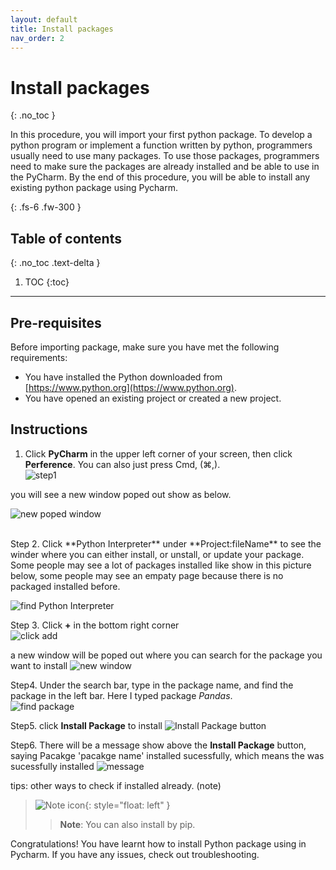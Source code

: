 ```yaml
---
layout: default
title: Install packages
nav_order: 2
---
```


# Install packages
{: .no_toc }

In this procedure, you will import your first python package. To develop a python program or implement a function written by python, programmers usually need to use many packages. To use those packages, programmers need to make sure the packages are already installed and be able to use in the PyCharm. By the end of this procedure, you will be able to install any existing python package using Pycharm.

{: .fs-6 .fw-300 }

## Table of contents
{: .no_toc .text-delta }

1. TOC
{:toc}

---

## Pre-requisites
Before importing package, make sure you have met the following requirements:
* You have installed the Python downloaded from [https://www.python.org](https://www.python.org).
* You have opened an existing project or created a new project.

## Instructions

1. Click **PyCharm** in the upper left corner of your screen, then click **Perference**. You can also just press Cmd, (⌘,).  
![step1](https://raw.githubusercontent.com/Dani-j/team2-pycharm/gh-pages/assets/images/docs/package/1.png?raw=true "step one")  

you will see a new window poped out show as below.  

 ![new poped window](https://raw.githubusercontent.com/Dani-j/team2-pycharm/gh-pages/assets/images/docs/package/1.9.png?raw=true "new poped window") 

<br>
Step 2. Click **Python Interpreter** under **Project:fileName** to see the winder where you can either install, or unstall, or update your package. Some people may see a lot of packages installed like show in this picture below, some people may see an empaty page because there is no packaged installed before.  

![find Python Interpreter](https://raw.githubusercontent.com/Dani-j/team2-pycharm/gh-pages/assets/images/docs/package/2_0.png?raw=true "find Python Interpreter") 


Step 3. Click **+** in the bottom right corner   
![click add](https://raw.githubusercontent.com/Dani-j/team2-pycharm/gh-pages/assets/images/docs/package/3.png?raw=true "click add")

a new window will be poped out where you can search for the package you want to install
![new window](https://raw.githubusercontent.com/Dani-j/team2-pycharm/gh-pages/assets/images/docs/package/3_5.png?raw=true "new window")


Step4. Under the search bar, type in the package name, and find the package in the left bar. Here I typed package *Pandas*.  
![find package](https://raw.githubusercontent.com/Dani-j/team2-pycharm/gh-pages/assets/images/docs/package/4_0.png?raw=true "find package")

Step5. click **Install Package** to install
![Install Package button](https://raw.githubusercontent.com/Dani-j/team2-pycharm/gh-pages/assets/images/docs/package/5.png?raw=true "Install Package button")


Step6. There will be a message show above the **Install Package** button, saying Pacakge 'pacakge name' installed sucessfully, which means the was sucessfully installed
![message](https://raw.githubusercontent.com/Dani-j/team2-pycharm/gh-pages/assets/images/docs/package/6_1.png?raw=true "message")



tips: other ways to check if installed already. (note)

>![Note icon](https://github.com/dl90/linux-basics/blob/gh-pages/docs/images/icons/note.png?raw=true "Note"){: style="float: left" }
>> **Note**: You can also install by pip.


Congratulations! You have learnt how to install Python package using in Pycharm. If you have any issues, check out troubleshooting.
